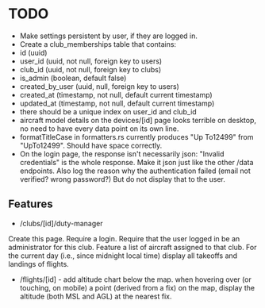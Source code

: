 # TODO

- Make settings persistent by user, if they are logged in.
- Create a club_memberships table that contains:
-   id (uuid)
-   user_id (uuid, not null, foreign key to users)
-   club_id (uuid, not null, foreign key to clubs)
-   is_admin (boolean, default false)
-   created_by_user (uuid, null, foreign key to users)
-   created_at (timestamp, not null, default current timestamp)
-   updated_at (timestamp, not null, default current timestamp)
-   there should be a unique index on user_id and club_id
- aircraft model details on the devices/[id] page looks terrible on desktop, no need to have every data point on its own line.
- formatTitleCase in formatters.rs currently produces "Up To12499" from "UpTo12499". Should have space correctly.
- On the login page, the response isn't necessarily json: "Invalid credentials" is the whole response. Make it json just like the other /data endpoints. Also log the reason why the authentication failed (email not verified? wrong password?) But do not display that to the user.

## Features

- /clubs/[id]/duty-manager

Create this page. Require a login. Require that the user logged in be an administrator for this club. Feature a list of aircraft assigned to that club. For the current day (i.e., since midnight local time) display all takeoffs and landings of flights.

- /flights/[id] - add altitude chart below the map. when hovering over (or touching, on mobile) a point (derived from a fix) on the map, display the altitude (both MSL and AGL) at the nearest fix.
